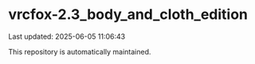 # vrcfox-2.3_body_and_cloth_edition

Last updated: 2025-06-05 11:06:43

This repository is automatically maintained.
